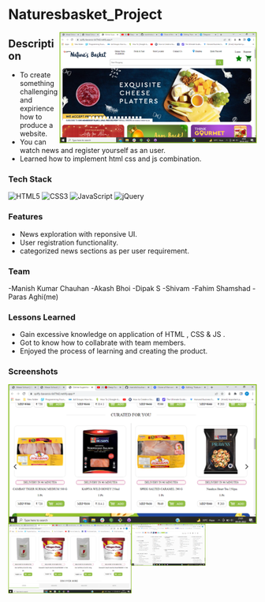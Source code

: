 # Naturesbasket_Project 



<img align="right" alt="Coding" width="400" src="https://github.com/manish-2396/Natures-Basket_project/blob/master/image/Screenshot%20(2).png">


## Description





- To create something challenging and expirience how to produce a website.
- You can watch news and register yourself as an user.
- Learned how to implement html css and js combination.

### Tech Stack


![HTML5](https://img.shields.io/badge/html5-%23E34F26.svg?style=for-the-badge&logo=html5&logoColor=white)
![CSS3](https://img.shields.io/badge/css3-%231572B6.svg?style=for-the-badge&logo=css3&logoColor=white)
![JavaScript](https://img.shields.io/badge/javascript-%23323330.svg?style=for-the-badge&logo=javascript&logoColor=%23F7DF1E)
![jQuery](https://img.shields.io/badge/jquery-%230769AD.svg?style=for-the-badge&logo=jquery&logoColor=white)


### Features 

- News exploration with reponsive UI.
- User registration functionality.
- categorized news sections as per user requirement.

### Team 

-Manish Kumar Chauhan
-Akash Bhoi 
-Dipak S 
-Shivam 
-Fahim Shamshad
-Paras Aghi(me)

### Lessons Learned

- Gain excessive knowledge on application of HTML , CSS & JS .
- Got to know how to collabrate with team members.
- Enjoyed the process of learning and creating the product.


### Screenshots
<img align="left" alt="Coding" width="550" src="https://github.com/manish-2396/Natures-Basket_project/blob/master/image/Screenshot%20(4).png">
<img align="left" alt="Coding" width="250" src="https://github.com/manish-2396/Natures-Basket_project/blob/master/image/Screenshot%20(5).png">
<img align="left" alt="Coding" width="150" src="https://github.com/manish-2396/Natures-Basket_project/blob/master/image/Screenshot%20(7).png">













<!-- # Blog link- https://fahim03.hashnode.dev/clone-of-the-website-natures-basketcom  -->
<!-- # Blog link- https://medium.com/@manishbhoi1997/collaborative-project-work-ce4333f32070
# Blog link(Paras) - https://hashnode.com/post/nature-basket-cl2ywl68q010facnv9u4q24ru  -->

